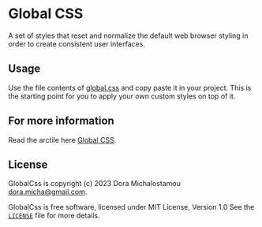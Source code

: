 # Global CSS

A set of styles that reset and normalize the default web browser styling in order to create consistent user interfaces.


## Usage

Use the file contents of [global.css](https://github.com/dora-micha/global-css/global.css) and copy paste it in your project. 
This is the starting point for you to apply your own custom styles on top of it.


## For more information

Read the arctile here [Global CSS](https://dora.michalostamou.me/articles/global-css).

## License

GlobalCss is copyright (c) 2023 Dora Michalostamou <dora.micha@gmail.com>.

GlobalCss is free software, licensed under MIT License, Version 1.0
See the [`LICENSE`](LICENSE) file for more details.